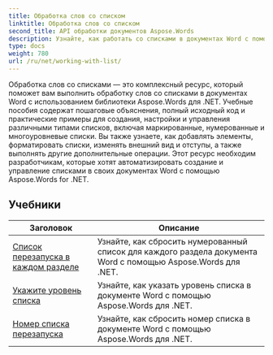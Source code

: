 ```yaml
---
title: Обработка слов со списком
linktitle: Обработка слов со списком
second_title: API обработки документов Aspose.Words
description: Узнайте, как работать со списками в документах Word с помощью Aspose.Words для .NET. Подробные руководства с примерами кода.
type: docs
weight: 780
url: /ru/net/working-with-list/
---
```


Обработка слов со списками — это комплексный ресурс, который поможет вам выполнить обработку слов со списками в документах Word с использованием библиотеки Aspose.Words для .NET. Учебные пособия содержат пошаговые объяснения, полный исходный код и практические примеры для создания, настройки и управления различными типами списков, включая маркированные, нумерованные и многоуровневые списки. Вы также узнаете, как добавлять элементы, форматировать списки, изменять внешний вид и отступы, а также выполнять другие дополнительные операции. Этот ресурс необходим разработчикам, которые хотят автоматизировать создание и управление списками в своих документах Word с помощью Aspose.Words for .NET.

 ## Учебники
| Заголовок | Описание |
| --- | --- |
| [Список перезапуска в каждом разделе](./restart-list-at-each-section/)  | Узнайте, как сбросить нумерованный список для каждого раздела документа Word с помощью Aspose.Words для .NET. |
| [Укажите уровень списка](./specify-list-level/) | Узнайте, как указать уровень списка в документе Word с помощью Aspose.Words для .NET. |
| [Номер списка перезапуска](./restart-list-number/) | Узнайте, как сбросить номер списка в документе Word с помощью Aspose.Words для .NET. |
